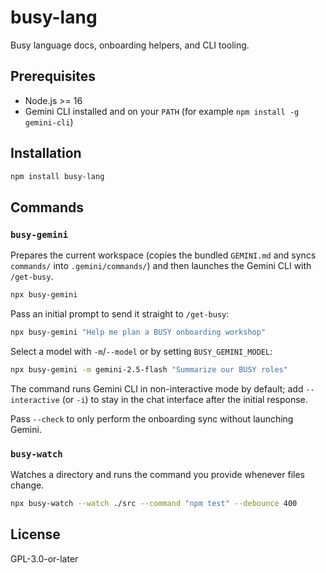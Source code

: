 # busy-lang

Busy language docs, onboarding helpers, and CLI tooling.

## Prerequisites
- Node.js >= 16
- Gemini CLI installed and on your `PATH` (for example `npm install -g gemini-cli`)

## Installation
```bash
npm install busy-lang
```

## Commands
### `busy-gemini`
Prepares the current workspace (copies the bundled `GEMINI.md` and syncs `commands/` into `.gemini/commands/`) and then launches the Gemini CLI with `/get-busy`.

```bash
npx busy-gemini
```

Pass an initial prompt to send it straight to `/get-busy`:

```bash
npx busy-gemini "Help me plan a BUSY onboarding workshop"
```

Select a model with `-m`/`--model` or by setting `BUSY_GEMINI_MODEL`:

```bash
npx busy-gemini -m gemini-2.5-flash "Summarize our BUSY roles"
```

The command runs Gemini CLI in non-interactive mode by default; add `--interactive` (or `-i`) to stay in the chat interface after the initial response.

Pass `--check` to only perform the onboarding sync without launching Gemini.

### `busy-watch`
Watches a directory and runs the command you provide whenever files change.

```bash
npx busy-watch --watch ./src --command "npm test" --debounce 400
```

## License
GPL-3.0-or-later
